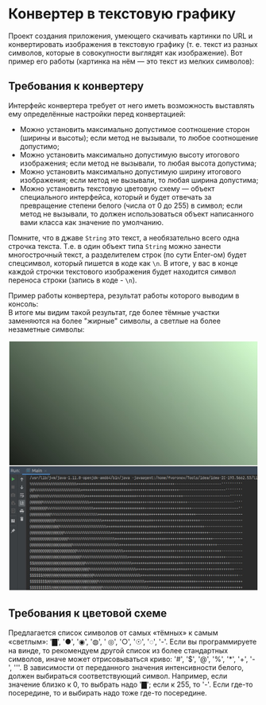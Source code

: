 # Конвертер в текстовую графику

Проект создания приложения, умеющего скачивать картинки по URL и конвертировать изображения в
текстовую графику (т. е. текст из разных символов, которые в совокупности выглядят как изображение). Вот пример его
работы (картинка на нём — это текст из мелких символов):

## Требования к конвертеру


Интерфейс конвертера требует от него иметь возможность выставлять ему определённые настройки перед конвертацией:

- Можно установить максимально допустимое соотношение сторон (ширины и высоты); если метод не вызывали, то любое
  соотношение допустимо;
- Можно установить максимально допустимую высоту итогового изображения; если метод не вызывали, то любая высота
  допустима;
- Можно установить максимально допустимую ширину итогового изображения; если метод не вызывали, то любая ширина
  допустима;
- Можно установить текстовую цветовую схему — объект специального интерфейса, который и будет отвечать за превращение
  степени белого (числа от 0 до 255) в символ; если метод не вызывали, то должен использоваться объект написанного вами
  класса как значение по умолчанию.


Помните, что в джаве `String` это текст, а необязательно всего одна строчка текста. Т.е. в один объект типа `String`
можно занести многострочный текст,
а разделителем строк (по сути Enter-ом) будет спецсимвол, который пишется в коде как `\n`. В итоге, у вас в конце каждой
строчки текстового изображения будет находится символ переноса строки (запись в коде - `\n`).

Пример работы конвертера, результат работы которого выводим в консоль:  
В итоге мы видим такой результат, где более тёмные участки заменяются на более "жирные" символы, а светлые на более
незаметные символы:

![](screen/simple-test-demo.jpeg)

## Требования к цветовой схеме

Предлагается список символов от самых «тёмных» к самым «светлым»: '▇', '●', '◉', '◍', '
◎', '○', '☉', '◌', '-'. Если вы программируете на винде, то рекомендуем другой список из более стандартных символов,
иначе может отрисовываться криво: '#', '$', '@', '%', '*', '+', '-', '\''. В зависимости от переданного значения
интенсивности белого, должен выбираться соответствующий символ. Например, если значение близко к 0, то выбрать надо '▇';
если к 255, то '-'. Если где-то посередине, то и выбирать надо тоже где-то посередине.




